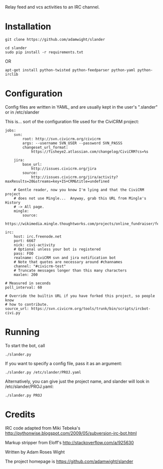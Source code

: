 Relay feed and vcs activities to an IRC channel.

Installation
============

    git clone https://github.com/adamwight/slander

    cd slander
    sudo pip install -r requirements.txt

OR

    apt-get install python-twisted python-feedparser python-yaml python-irclib

Configuration
=============

Config files are written in YAML, and are usually kept in the user's ".slander" or in /etc/slander

This is... sort of the configuration file used for the CiviCRM project:

    jobs:
        svn:
            root: http://svn.civicrm.org/civicrm
            args: --username SVN_USER --password SVN_PASSS
            changeset_url_format:
                https://fisheye2.atlassian.com/changelog/CiviCRM?cs=%s

        jira:
            base_url:
                http://issues.civicrm.org/jira
            source:
                http://issues.civicrm.org/jira/activity?maxResults=20&streams=key+IS+CRM&title=undefined

        # Gentle reader, now you know I'm lying and that the CiviCRM project
        # does not use Mingle...  Anyway, grab this URL from Mingle's History
        # -> All page.
        mingle:
            source:
                https://wikimedia.mingle.thoughtworks.com/projects/online_fundraiser/feeds/WOjFYsRs1T04NhsqTdnSOA.atom

    irc:
        host: irc.freenode.net
        port: 6667
        nick: civi-activity
        # Optional unless your bot is registered
        pass: FOO
        realname: CiviCRM svn and jira notification bot
        # Note that quotes are necessary around #channames
        channel: "#civicrm-test"
        # Truncate messages longer than this many characters
        maxlen: 200

    # Measured in seconds
    poll_interval: 60

    # Override the builtin URL if you have forked this project, so people know
    # how to contribute.
    source_url: https://svn.civicrm.org/tools/trunk/bin/scripts/ircbot-civi.py

Running
=======

To start the bot, call

    ./slander.py

If you want to specify a config file, pass it as an argument:

    ./slander.py /etc/slander/PROJ.yaml

Alternatively, you can give just the project name, and slander will look in /etc/slander/PROJ.yaml:

    ./slander.py PROJ

Credits
=======
IRC code adapted from Miki Tebeka's http://pythonwise.blogspot.com/2009/05/subversion-irc-bot.html

Markup stripper from Eloff's http://stackoverflow.com/a/925630

Written by Adam Roses Wight

The project homepage is https://github.com/adamwight/slander
